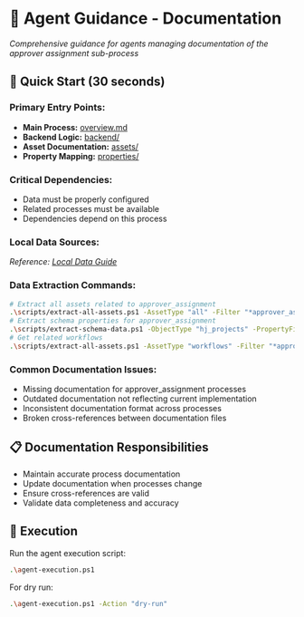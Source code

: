 # 🤖 Agent Guidance -  Documentation
*Comprehensive guidance for agents managing documentation of the approver assignment sub-process*

## 🚀 **Quick Start (30 seconds)**
### **Primary Entry Points:**
- **Main Process:** [overview.md](overview.md)
- **Backend Logic:** [backend/](backend/)
- **Asset Documentation:** [assets/](assets/)
- **Property Mapping:** [properties/](properties/)

### **Critical Dependencies:**
- Data must be properly configured
- Related processes must be available
- Dependencies depend on this process

### **Local Data Sources:**
*Reference: [Local Data Guide](../../shared/local-data-guide.md)*

### **Data Extraction Commands:**
```bash
# Extract all assets related to approver_assignment
.\scripts/extract-all-assets.ps1 -AssetType "all" -Filter "*approver_assignment*" -OutputFormat "csv"
# Extract schema properties for approver_assignment
.\scripts/extract-schema-data.ps1 -ObjectType "hj_projects" -PropertyFilter "*approver_assignment*"
# Get related workflows
.\scripts/extract-all-assets.ps1 -AssetType "workflows" -Filter "*approver_assignment*"
```

### **Common Documentation Issues:**
- Missing documentation for approver_assignment processes
- Outdated documentation not reflecting current implementation
- Inconsistent documentation format across processes
- Broken cross-references between documentation files

## 📋 **Documentation Responsibilities**
- Maintain accurate process documentation
- Update documentation when processes change
- Ensure cross-references are valid
- Validate data completeness and accuracy

## 🔧 **Execution**
Run the agent execution script:
```bash
.\agent-execution.ps1
```

For dry run:
```bash
.\agent-execution.ps1 -Action "dry-run"
```

